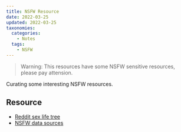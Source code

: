 ```yaml
---
title: NSFW Resource
date: 2022-03-25
updated: 2022-03-25
taxonomies:
  categories:
    - Notes
  tags:
    - NSFW
---
```


> Warning: This resources have some NSFW sensitive resources, please pay attension.

Curating some interesting NSFW resources.

<!-- more -->

## Resource

- [Reddit sex life tree](https://observablehq.com/@stared/tree-of-reddit-sex-life)
- [NSFW data sources](https://github.com/EBazarov/nsfw_data_source_urls)

